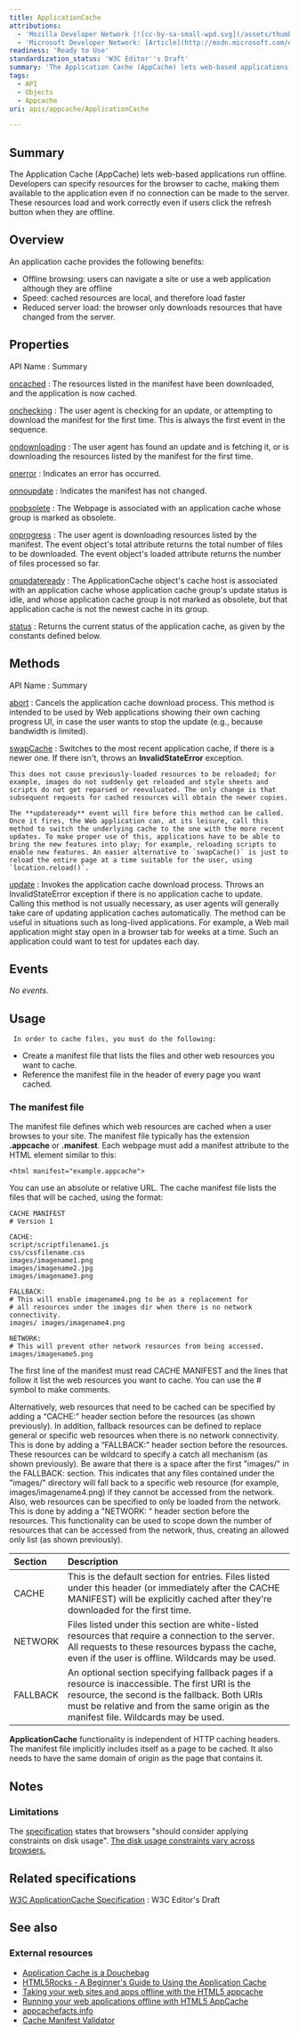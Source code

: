 ```yaml
---
title: ApplicationCache
attributions:
  - 'Mozilla Developer Network [![cc-by-sa-small-wpd.svg](/assets/thumb/8/8c/cc-by-sa-small-wpd.svg/120px-cc-by-sa-small-wpd.svg.png)](http://creativecommons.org/licenses/by-sa/3.0/us/): [Article](https://developer.mozilla.org/en-US/docs/HTML/Using_the_application_cache)'
  - 'Microsoft Developer Network: [Article](http://msdn.microsoft.com/en-us/library/ie/hh828809%28v=vs.85%29.aspx)'
readiness: 'Ready to Use'
standardization_status: 'W3C Editor''s Draft'
summary: 'The Application Cache (AppCache) lets web-based applications run offline. Developers can specify resources for the browser to cache, making them available to the application even if no connection can be made to the server. These resources load and work correctly even if users click the refresh button when they are offline.'
tags:
  - API
  - Objects
  - Appcache
uri: apis/appcache/ApplicationCache

---
```

## <span>Summary</span>

The Application Cache (AppCache) lets web-based applications run offline. Developers can specify resources for the browser to cache, making them available to the application even if no connection can be made to the server. These resources load and work correctly even if users click the refresh button when they are offline.

## <span>Overview</span>

An application cache provides the following benefits:

-   Offline browsing: users can navigate a site or use a web application although they are offline
-   Speed: cached resources are local, and therefore load faster
-   Reduced server load: the browser only downloads resources that have changed from the server.

## <span>Properties</span>

API Name
:   Summary

[oncached](/apis/appcache/ApplicationCache/oncached)
:   The resources listed in the manifest have been downloaded, and the application is now cached.

[onchecking](/apis/appcache/ApplicationCache/onchecking)
:   The user agent is checking for an update, or attempting to download the manifest for the first time. This is always the first event in the sequence.

[ondownloading](/apis/appcache/ApplicationCache/ondownloading)
:   The user agent has found an update and is fetching it, or is downloading the resources listed by the manifest for the first time.

[onerror](/apis/appcache/ApplicationCache/onerror)
:   Indicates an error has occurred.

[onnoupdate](/apis/appcache/ApplicationCache/onnoupdate)
:   Indicates the manifest has not changed.

[onobsolete](/apis/appcache/ApplicationCache/onobsolete)
:   The Webpage is associated with an application cache whose group is marked as obsolete.

[onprogress](/apis/appcache/ApplicationCache/onprogress)
:   The user agent is downloading resources listed by the manifest. The event object's total attribute returns the total number of files to be downloaded. The event object's loaded attribute returns the number of files processed so far.

[onupdateready](/apis/appcache/ApplicationCache/onupdateready)
:   The ApplicationCache object's cache host is associated with an application cache whose application cache group's update status is idle, and whose application cache group is not marked as obsolete, but that application cache is not the newest cache in its group.

[status](/apis/appcache/ApplicationCache/status)
:   Returns the current status of the application cache, as given by the constants defined below.

## <span>Methods</span>

API Name
:   Summary

[abort](/apis/appcache/ApplicationCache/abort)
:   Cancels the application cache download process. This method is intended to be used by Web applications showing their own caching progress UI, in case the user wants to stop the update (e.g., because bandwidth is limited).

[swapCache](/apis/appcache/ApplicationCache/swapCache)
:   Switches to the most recent application cache, if there is a newer one. If there isn't, throws an **InvalidStateError** exception.

    This does not cause previously-loaded resources to be reloaded; for example, images do not suddenly get reloaded and style sheets and scripts do not get reparsed or reevaluated. The only change is that subsequent requests for cached resources will obtain the newer copies.

    The **updateready** event will fire before this method can be called. Once it fires, the Web application can, at its leisure, call this method to switch the underlying cache to the one with the more recent updates. To make proper use of this, applications have to be able to bring the new features into play; for example, reloading scripts to enable new features. An easier alternative to `swapCache()` is just to reload the entire page at a time suitable for the user, using `location.reload()`.

[update](/apis/appcache/ApplicationCache/update)
:   Invokes the application cache download process. Throws an InvalidStateError exception if there is no application cache to update. Calling this method is not usually necessary, as user agents will generally take care of updating application caches automatically. The method can be useful in situations such as long-lived applications. For example, a Web mail application might stay open in a browser tab for weeks at a time. Such an application could want to test for updates each day.

## <span>Events</span>

*No events.*

## <span>Usage</span>

     In order to cache files, you must do the following:

-   Create a manifest file that lists the files and other web resources you want to cache.
-   Reference the manifest file in the header of every page you want cached.

### <span>The manifest file</span>

The manifest file defines which web resources are cached when a user browses to your site. The manifest file typically has the extension **.appcache** or **.manifest**. Each webpage must add a manifest attribute to the HTML element similar to this:

    <html manifest="example.appcache">

You can use an absolute or relative URL. The cache manifest file lists the files that will be cached, using the format:

    CACHE MANIFEST
    # Version 1

    CACHE:
    script/scriptfilename1.js
    css/cssfilename.css
    images/imagename1.png
    images/imagename2.jpg
    images/imagename3.png

    FALLBACK:
    # This will enable imagename4.png to be as a replacement for
    # all resources under the images dir when there is no network connectivity.
    images/ images/imagename4.png

    NETWORK:
    # This will prevent other network resources from being accessed.
    images/imagename5.png

The first line of the manifest must read CACHE MANIFEST and the lines that follow it list the web resources you want to cache. You can use the \# symbol to make comments.

Alternatively, web resources that need to be cached can be specified by adding a “CACHE:” header section before the resources (as shown previously). In addition, fallback resources can be defined to replace general or specific web resources when there is no network connectivity. This is done by adding a “FALLBACK:” header section before the resources. These resources can be wildcard to specify a catch all mechanism (as shown previously). Be aware that there is a space after the first "images/" in the FALLBACK: section. This indicates that any files contained under the "images/" directory will fall back to a specific web resource (for example, images/imagename4.png) if they cannot be accessed from the network. Also, web resources can be specified to only be loaded from the network. This is done by adding a "NETWORK: " header section before the resources. This functionality can be used to scope down the number of resources that can be accessed from the network, thus, creating an allowed only list (as shown previously).

|Section|Description|
|:------|:----------|
|CACHE|This is the default section for entries. Files listed under this header (or immediately after the CACHE MANIFEST) will be explicitly cached after they're downloaded for the first time.|
|NETWORK|Files listed under this section are white-listed resources that require a connection to the server. All requests to these resources bypass the cache, even if the user is offline. Wildcards may be used.|
|FALLBACK|An optional section specifying fallback pages if a resource is inaccessible. The first URI is the resource, the second is the fallback. Both URIs must be relative and from the same origin as the manifest file. Wildcards may be used.|

**ApplicationCache** functionality is independent of HTTP caching headers. The manifest file implicitly includes itself as a page to be cached. It also needs to have the same domain of origin as the page that contains it.

## <span>Notes</span>

### <span>Limitations</span>

The [specification](http://www.whatwg.org/specs/web-apps/current-work/multipage/offline.html) states that browsers "should consider applying constraints on disk usage". [The disk usage constraints vary across browsers.](http://www.browserscope.org/user/tests/table/agt1YS1wcm9maWxlcnINCxIEVGVzdBjwwK0RDA?v=3&layout=simple)

## <span>Related specifications</span>

[W3C ApplicationCache Specification](http://dev.w3.org/html5/spec/single-page.html#application-cache-api)
:   W3C Editor's Draft

## <span>See also</span>

### <span>External resources</span>

-   [Application Cache is a Douchebag](http://alistapart.com/article/application-cache-is-a-douchebag)
-   [HTML5Rocks - A Beginner's Guide to Using the Application Cache](http://www.html5rocks.com/en/tutorials/appcache/beginner/)
-   [Taking your web sites and apps offline with the HTML5 appcache](http://www.webdirections.org/blog/get-offline/)
-   [Running your web applications offline with HTML5 AppCache](http://dev.opera.com/articles/view/offline-applications-html5-appcache/)
-   [appcachefacts.info](http://appcachefacts.info/)
-   [Cache Manifest Validator](http://manifest-validator.com)
